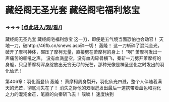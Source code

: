 # 藏经阁无圣光套 藏经阁宅福利悠宝

### →→→ <a href="http://3t3e.com/index.html">[点此进入/观/看/]</a>

藏经阁无圣光套 藏经阁宅福利悠宝
 这一刀，即便是五气境当面恐怕也会动容！
    天地一刀，破http://46fb.cn/snews.asp碎一切！
    轰隆！
    这一刀斩碎了混沌金光，破开了摩柯神体，碾压了摩柯无量，直接劈在萧摩柯的身上！
    “啊”
    萧摩柯发出一声痛苦的嘶吼之声。
    没有血溅星空，没有血肉碎骨横飞，秦斩一刀劈开萧摩柯的身躯，只见萧摩柯浑身绽放出无穷无尽的光芒，那种光像是神圣坐化之时发出的羽化仙光！

第406章：羽化而登仙
    轰隆！
    萧摩柯周身裂开，羽化仙光四溅，整个人伴随着满天的光芒，彻底消失在了！
    消失之际他的双眼迸发出最后一道携带着血色和羽化之力的混沌金芒，笔直的向秦斩飞去！
    噗呲！
    速度快到
